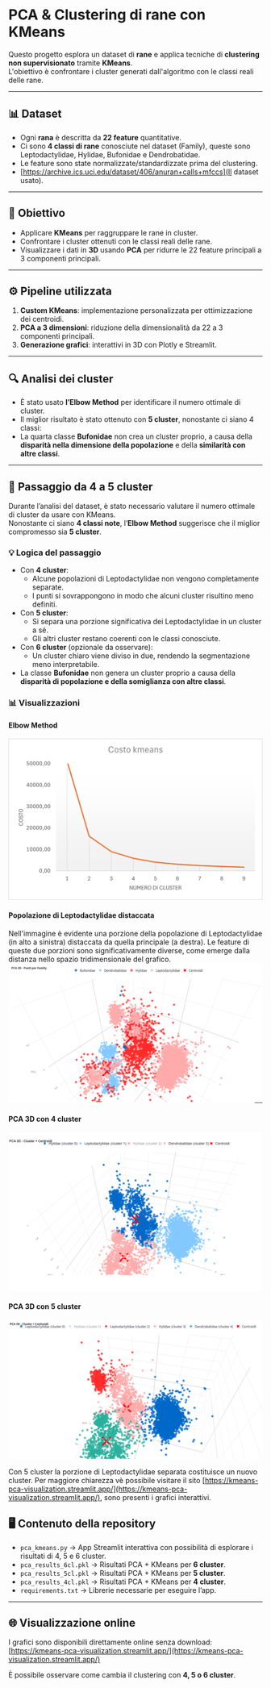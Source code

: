 # PCA & Clustering di rane con KMeans

Questo progetto esplora un dataset di **rane** e applica tecniche di **clustering non supervisionato** tramite **KMeans**.  
L'obiettivo è confrontare i cluster generati dall'algoritmo con le classi reali delle rane.

---

## 📊 Dataset

- Ogni **rana** è descritta da **22 feature** quantitative.  
- Ci sono **4 classi di rane** conosciute nel dataset (Family), queste sono Leptodactylidae, Hylidae, Bufonidae e Dendrobatidae.
- Le feature sono state normalizzate/standardizzate prima del clustering.
- [https://archive.ics.uci.edu/dataset/406/anuran+calls+mfccs](Il dataset usato).

---

## 🎯 Obiettivo

- Applicare **KMeans** per raggruppare le rane in cluster.  
- Confrontare i cluster ottenuti con le classi reali delle rane.  
- Visualizzare i dati in **3D** usando **PCA** per ridurre le 22 feature principali a 3 componenti principali.

---

## ⚙️ Pipeline utilizzata

1. **Custom KMeans**: implementazione personalizzata per ottimizzazione dei centroidi.  
2. **PCA a 3 dimensioni**: riduzione della dimensionalità da 22 a 3 componenti principali.  
3. **Generazione grafici**: interattivi in 3D con Plotly e Streamlit.

---

## 🔍 Analisi dei cluster

- È stato usato **l’Elbow Method** per identificare il numero ottimale di cluster.  
- Il miglior risultato è stato ottenuto con **5 cluster**, nonostante ci siano 4 classi:  
- La quarta classe **Bufonidae** non crea un cluster proprio, a causa della **disparità nella dimensione della popolazione** e della **similarità con altre classi**.

---

## 🔄 Passaggio da 4 a 5 cluster

Durante l’analisi del dataset, è stato necessario valutare il numero ottimale di cluster da usare con KMeans.  
Nonostante ci siano **4 classi note**, l’**Elbow Method** suggerisce che il miglior compromesso sia **5 cluster**.  

### 💡 Logica del passaggio

- Con **4 cluster**:
  - Alcune popolazioni di Leptodactylidae non vengono completamente separate.  
  - I punti si sovrappongono in modo che alcuni cluster risultino meno definiti.
- Con **5 cluster**:
  - Si separa una porzione significativa dei Leptodactylidae in un cluster a sé.  
  - Gli altri cluster restano coerenti con le classi conosciute.  
- Con **6 cluster** (opzionale da osservare):
  - Un cluster chiaro viene diviso in due, rendendo la segmentazione meno interpretabile.  
- La classe **Bufonidae** non genera un cluster proprio a causa della **disparità di popolazione e della somiglianza con altre classi**.

### 📊 Visualizzazioni

#### Elbow Method
![Elbow Method](images/elbow_method.png)

#### Popolazione di Leptodactylidae distaccata
Nell'immagine è evidente una porzione della popolazione di Leptodactylidae (in alto a sinistra) distaccata da quella principale (a destra). Le feature di queste due porzioni sono significativamente diverse, come emerge dalla distanza nello spazio tridimensionale del grafico.
![PCA 3D - 4 cluster](images/pca_distribution.png)

#### PCA 3D con 4 cluster
![PCA 3D - 4 cluster](images/pca_4_cluster.png)

#### PCA 3D con 5 cluster
![PCA 3D - 5 cluster](images/pca_5_cluster.png)

Con 5 cluster la porzione di Leptodactylidae separata costituisce un nuovo cluster.
Per maggiore chiarezza vè possibile visitare il sito [https://kmeans-pca-visualization.streamlit.app/](https://kmeans-pca-visualization.streamlit.app/), sono presenti i grafici interattivi.

## 🖥️ Contenuto della repository

- `pca_kmeans.py` → App Streamlit interattiva con possibilità di esplorare i risultati di 4, 5 e 6 cluster.
- `pca_results_6cl.pkl` → Risultati PCA + KMeans per **6 cluster**.   
- `pca_results_5cl.pkl` → Risultati PCA + KMeans per **5 cluster**.  
- `pca_results_4cl.pkl` → Risultati PCA + KMeans per **4 cluster**.  
- `requirements.txt` → Librerie necessarie per eseguire l’app.

---

## 🌐 Visualizzazione online

I grafici sono disponibili direttamente online senza download:  
[https://kmeans-pca-visualization.streamlit.app/](https://kmeans-pca-visualization.streamlit.app/)  

È possibile osservare come cambia il clustering con **4, 5 o 6 cluster**.

